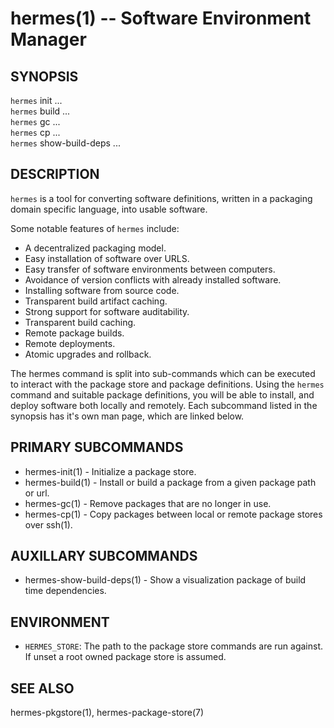 hermes(1) -- Software Environment Manager
=========================================

## SYNOPSIS

`hermes` init ...<br>
`hermes` build ...<br>
`hermes` gc ...<br>
`hermes` cp ...<br>
`hermes` show-build-deps ...<br>

## DESCRIPTION

`hermes` is a tool for converting software definitions, written in a packaging domain
specific language, into usable software. 

Some notable features of ```hermes``` include:

* A decentralized packaging model.
* Easy installation of software over URLS.
* Easy transfer of software environments between computers.
* Avoidance of version conflicts with already installed software.
* Installing software from source code.
* Transparent build artifact caching.
* Strong support for software auditability.
* Transparent build caching.
* Remote package builds.
* Remote deployments.
* Atomic upgrades and rollback.

The hermes command is split into sub-commands which can be executed to interact with the package
store and package definitions.
Using the `hermes` command and suitable package definitions, you will be able to install, and deploy
software both locally and remotely. Each subcommand listed in the synopsis  has it's own man page,
which are linked below.


## PRIMARY SUBCOMMANDS

* hermes-init(1) - Initialize a package store.
* hermes-build(1) - Install or build a package from a given package path or url.
* hermes-gc(1) - Remove packages that are no longer in use.
* hermes-cp(1) - Copy packages between local or remote package stores over ssh(1).

## AUXILLARY SUBCOMMANDS

* hermes-show-build-deps(1) - Show a visualization package of build time dependencies.

## ENVIRONMENT

  * `HERMES_STORE`:
    The path to the package store commands are run against. If unset a root owned package store
    is assumed.

## SEE ALSO

hermes-pkgstore(1), hermes-package-store(7)
